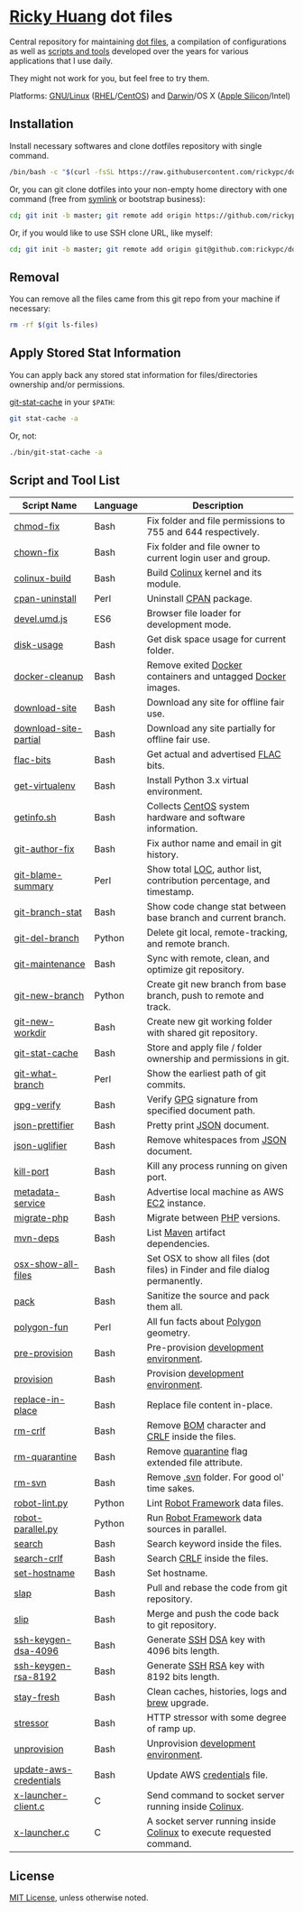 [Ricky Huang](http://ricky.one) dot files
=================================================

Central repository for maintaining [dot files](https://en.wikipedia.org/wiki/Hidden_file_and_hidden_directory#Unix_and_Unix-like_environments), a compilation of configurations as well as [scripts and tools](#user-content-script-and-tool-list) developed over the years for various applications that I use daily.

They might not work for you, but feel free to try them.

Platforms: [GNU/Linux](https://www.gnu.org/gnu/linux-and-gnu.en.html) ([RHEL](https://en.wikipedia.org/wiki/Red_Hat_Enterprise_Linux)/[CentOS](https://www.centos.org/)) and [Darwin](https://en.wikipedia.org/wiki/Darwin_(operating_system))/OS X ([Apple Silicon](https://en.wikipedia.org/wiki/Apple_silicon#M_series)/Intel)

Installation
-
Install necessary softwares and clone dotfiles repository with single command.

```bash
/bin/bash -c "$(curl -fsSL https://raw.githubusercontent.com/rickypc/dotfiles/master/bin/pre-provision)"
```

Or, you can git clone dotfiles into your non-empty home directory with one command (free from [symlink](https://en.wikipedia.org/wiki/Symbolic_link) or bootstrap business):

```bash
cd; git init -b master; git remote add origin https://github.com/rickypc/dotfiles.git; git pull origin master; git branch --set-upstream-to origin/master; git submodule init; git submodule update
```

Or, if you would like to use SSH clone URL, like myself:

```bash
cd; git init -b master; git remote add origin git@github.com:rickypc/dotfiles.git; git pull origin master; git branch --set-upstream-to origin/master; git submodule init; git submodule update
```

Removal
-
You can remove all the files came from this git repo from your machine if necessary:

```bash
rm -rf $(git ls-files)
```

Apply Stored Stat Information
-
You can apply back any stored stat information for files/directories ownership and/or permissions.

[git-stat-cache](bin/git-stat-cache) in your ``$PATH``:

```bash
git stat-cache -a
```

Or, not:

```bash
./bin/git-stat-cache -a
```

Script and Tool List
-
Script Name                                         | Language | Description
----------------------------------------------------|----------|------------
[chmod-fix](bin/chmod-fix)                          | Bash     | Fix folder and file permissions to 755 and 644 respectively.
[chown-fix](bin/chown-fix)                          | Bash     | Fix folder and file owner to current login user and group.
[colinux-build](bin/colinux-build)                  | Bash     | Build [Colinux](https://en.wikipedia.org/wiki/Cooperative_Linux) kernel and its module.
[cpan-uninstall](bin/cpan-uninstall)                | Perl     | Uninstall [CPAN](https://en.wikipedia.org/wiki/CPAN) package.
[devel.umd.js](bin/devel.umd.js)                    | ES6      | Browser file loader for development mode.
[disk-usage](bin/disk-usage)                        | Bash     | Get disk space usage for current folder.
[docker-cleanup](bin/docker-cleanup)                | Bash     | Remove exited [Docker](https://www.docker.com) containers and untagged [Docker](https://www.docker.com) images.
[download-site](bin/download-site)                  | Bash     | Download any site for offline fair use.
[download-site-partial](bin/download-site-partial)  | Bash     | Download any site partially for offline fair use.
[flac-bits](bin/flac-bits)                          | Bash     | Get actual and advertised [FLAC](https://en.wikipedia.org/wiki/FLAC) bits.
[get-virtualenv](bin/get-virtualenv)                | Bash     | Install Python 3.x virtual environment.
[getinfo.sh](bin/getinfo.sh)                        | Bash     | Collects [CentOS](https://www.centos.org/) system hardware and software information.
[git-author-fix](bin/git-author-fix)                | Bash     | Fix author name and email in git history.
[git-blame-summary](bin/git-blame-summary)          | Perl     | Show total [LOC](https://en.wikipedia.org/wiki/Source_lines_of_code), author list, contribution percentage, and timestamp.
[git-branch-stat](bin/git-branch-stat)              | Bash     | Show code change stat between base branch and current branch.
[git-del-branch](bin/git-del-branch)                | Python   | Delete git local, remote-tracking, and remote branch.
[git-maintenance](bin/git-maintenance)              | Bash     | Sync with remote, clean, and optimize git repository.
[git-new-branch](bin/git-new-branch)                | Python   | Create git new branch from base branch, push to remote and track.
[git-new-workdir](bin/git-new-workdir)              | Bash     | Create new git working folder with shared git repository.
[git-stat-cache](bin/git-stat-cache)                | Bash     | Store and apply file / folder ownership and permissions in git.
[git-what-branch](bin/git-what-branch)              | Perl     | Show the earliest path of git commits.
[gpg-verify](bin/gpg-verify)                        | Bash     | Verify [GPG](https://www.gnupg.org/) signature from specified document path.
[json-prettifier](bin/json-prettifier)              | Bash     | Pretty print [JSON](https://www.json.org/json-en.html) document.
[json-uglifier](bin/json-uglifier)                  | Bash     | Remove whitespaces from [JSON](https://www.json.org/json-en.html) document.
[kill-port](bin/kill-port)                          | Bash     | Kill any process running on given port.
[metadata-service](bin/metadata-service)            | Bash     | Advertise local machine as AWS [EC2](https://aws.amazon.com/ec2/) instance.
[migrate-php](bin/migrate-php)                      | Bash     | Migrate between [PHP](https://www.php.net/) versions.
[mvn-deps](bin/mvn-deps)                            | Bash     | List [Maven](https://en.wikipedia.org/wiki/Apache_Maven) artifact dependencies.
[osx-show-all-files](bin/osx-show-all-files)        | Bash     | Set OSX to show all files (dot files) in Finder and file dialog permanently.
[pack](bin/pack)                                    | Bash     | Sanitize the source and pack them all.
[polygon-fun](bin/polygon-fun)                      | Perl     | All fun facts about [Polygon](https://en.wikipedia.org/wiki/Polygon) geometry.
[pre-provision](bin/pre-provision)                  | Bash     | Pre-provision [development environment](https://en.wikipedia.org/wiki/Deployment_environment#Development).
[provision](bin/provision)                          | Bash     | Provision [development environment](https://en.wikipedia.org/wiki/Deployment_environment#Development).
[replace-in-place](bin/replace-in-place)            | Bash     | Replace file content in-place.
[rm-crlf](bin/rm-crlf)                              | Bash     | Remove [BOM](https://en.wikipedia.org/wiki/Byte_order_mark) character and [CRLF](https://en.wikipedia.org/wiki/Newline#Representation) inside the files.
[rm-quarantine](bin/rm-quarantine)                  | Bash     | Remove [quarantine](https://en.wikipedia.org/wiki/Gatekeeper_(macOS)#Quarantine) flag extended file attribute.
[rm-svn](bin/rm-svn)                                | Bash     | Remove [.svn](https://en.wikipedia.org/wiki/Apache_Subversion) folder. For good ol' time sakes.
[robot-lint.py](bin/robot-lint.py)                  | Python   | Lint [Robot Framework](https://robotframework.org) data files.
[robot-parallel.py](bin/robot-parallel.py)          | Python   | Run [Robot Framework](https://robotframework.org) data sources in parallel.
[search](bin/search)                                | Bash     | Search keyword inside the files.
[search-crlf](bin/search-crlf)                      | Bash     | Search [CRLF](https://en.wikipedia.org/wiki/Newline#Representation) inside the files.
[set-hostname](bin/set-hostname)                    | Bash     | Set hostname.
[slap](bin/slap)                                    | Bash     | Pull and rebase the code from git repository.
[slip](bin/slip)                                    | Bash     | Merge and push the code back to git repository.
[ssh-keygen-dsa-4096](bin/ssh-keygen-dsa-4096)      | Bash     | Generate [SSH](https://en.wikipedia.org/wiki/Secure_Shell) [DSA](https://en.wikipedia.org/wiki/Digital_Signature_Algorithm) key with 4096 bits length.
[ssh-keygen-rsa-8192](bin/ssh-keygen-rsa-8192)      | Bash     | Generate [SSH](https://en.wikipedia.org/wiki/Secure_Shell) [RSA](https://en.wikipedia.org/wiki/RSA_(algorithm)) key with 8192 bits length.
[stay-fresh](bin/stay-fresh)                        | Bash     | Clean caches, histories, logs and [brew](https://brew.sh) upgrade.
[stressor](bin/stressor)                            | Bash     | HTTP stressor with some degree of ramp up.
[unprovision](bin/unprovision)                      | Bash     | Unprovision [development environment](https://en.wikipedia.org/wiki/Deployment_environment#Development).
[update-aws-credentials](bin/update-aws-credentials)| Bash     | Update AWS [credentials](https://docs.aws.amazon.com/cli/latest/userguide/cli-configure-files.html#cli-configure-files-where) file.
[x-launcher-client.c](bin/x-launcher-client.c)      | C        | Send command to socket server running inside [Colinux](https://en.wikipedia.org/wiki/Cooperative_Linux).
[x-launcher.c](bin/x-launcher.c)                    | C        | A socket server running inside [Colinux](https://en.wikipedia.org/wiki/Cooperative_Linux) to execute requested command.

License
-
[MIT License](https://opensource.org/licenses/MIT), unless otherwise noted.
